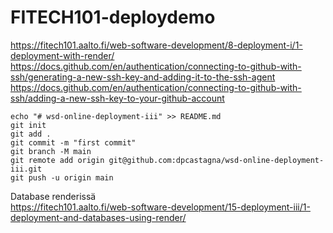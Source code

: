 # FITECH101-deploydemo  

https://fitech101.aalto.fi/web-software-development/8-deployment-i/1-deployment-with-render/  
https://docs.github.com/en/authentication/connecting-to-github-with-ssh/generating-a-new-ssh-key-and-adding-it-to-the-ssh-agent  
https://docs.github.com/en/authentication/connecting-to-github-with-ssh/adding-a-new-ssh-key-to-your-github-account

    echo "# wsd-online-deployment-iii" >> README.md
    git init
    git add .
    git commit -m "first commit"
    git branch -M main
    git remote add origin git@github.com:dpcastagna/wsd-online-deployment-iii.git
    git push -u origin main

Database renderissä  
https://fitech101.aalto.fi/web-software-development/15-deployment-iii/1-deployment-and-databases-using-render/

